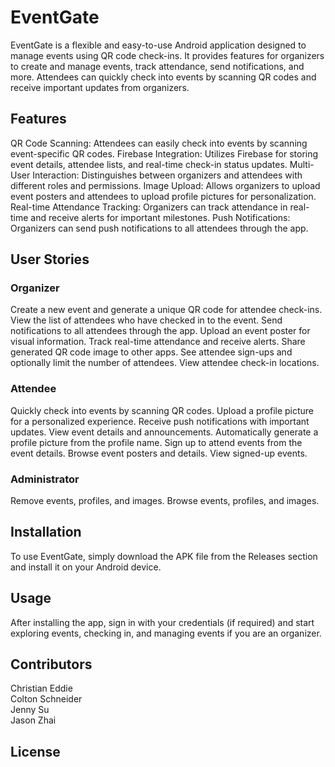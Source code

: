 # EventGate
EventGate is a flexible and easy-to-use Android application designed to manage events using QR code check-ins. It provides features for organizers to create and manage events, track attendance, send notifications, and more. Attendees can quickly check into events by scanning QR codes and receive important updates from organizers.

## Features
QR Code Scanning: Attendees can easily check into events by scanning event-specific QR codes.
Firebase Integration: Utilizes Firebase for storing event details, attendee lists, and real-time check-in status updates.
Multi-User Interaction: Distinguishes between organizers and attendees with different roles and permissions.
Image Upload: Allows organizers to upload event posters and attendees to upload profile pictures for personalization.
Real-time Attendance Tracking: Organizers can track attendance in real-time and receive alerts for important milestones.
Push Notifications: Organizers can send push notifications to all attendees through the app.

## User Stories
### Organizer
Create a new event and generate a unique QR code for attendee check-ins.
View the list of attendees who have checked in to the event.
Send notifications to all attendees through the app.
Upload an event poster for visual information.
Track real-time attendance and receive alerts.
Share generated QR code image to other apps.
See attendee sign-ups and optionally limit the number of attendees.
View attendee check-in locations.

### Attendee
Quickly check into events by scanning QR codes.
Upload a profile picture for a personalized experience.
Receive push notifications with important updates.
View event details and announcements.
Automatically generate a profile picture from the profile name.
Sign up to attend events from the event details.
Browse event posters and details.
View signed-up events.

### Administrator
Remove events, profiles, and images.
Browse events, profiles, and images.

## Installation
To use EventGate, simply download the APK file from the Releases section and install it on your Android device.

## Usage
After installing the app, sign in with your credentials (if required) and start exploring events, checking in, and managing events if you are an organizer.

## Contributors
Christian Eddie<br>
Colton Schneider<br>
Jenny Su<br>
Jason Zhai<br>

## License
